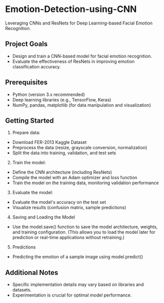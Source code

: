 # Emotion-Detection-using-CNN
Leveraging CNNs and ResNets for Deep Learning-based Facial Emotion Recognition.

## Project Goals
- Design and train a CNN-based model for facial emotion recognition.
- Evaluate the effectiveness of ResNets in improving emotion classification accuracy.

## Prerequisites
- Python (version 3.x recommended)
- Deep learning libraries (e.g., TensorFlow, Keras)
- NumPy, pandas, matplotlib (for data manipulation and visualization)

## Getting Started

1. Prepare data:
- Download FER-2013 Kaggle Dataset
- Preprocess the data (resize, grayscale conversion, normalization)
- Split the data into training, validation, and test sets

2. Train the model:
- Define the CNN architecture (including ResNets)
- Compile the model with an Adam optimizer and loss function
- Train the model on the training data, monitoring validation performance

3. Evaluate the model:
- Evaluate the model's accuracy on the test set
- Visualize results (confusion matrix, sample predictions)

4. Saving and Loading the Model
- Use the model.save() function to save the model architecture, weights, and training configuration. (This allows you to load the model later for prediction or real-time applications without retraining.)

5. Predictions
- Predicting the emotion of a sample image using model.predict()

## Additional Notes
- Specific implementation details may vary based on libraries and datasets.
- Experimentation is crucial for optimal model performance.
